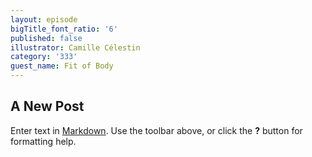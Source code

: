 ```yaml
---
layout: episode
bigTitle_font_ratio: '6'
published: false
illustrator: Camille Célestin
category: '333'
guest_name: Fit of Body
---
```

## A New Post

Enter text in [Markdown](http://daringfireball.net/projects/markdown/). Use the toolbar above, or click the **?** button for formatting help.
